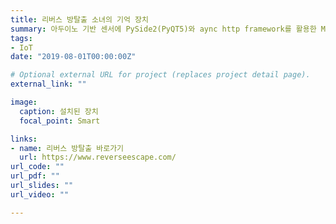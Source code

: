 ```yaml
---
title: 리버스 방탈출 소녀의 기억 장치
summary: 아두이노 기반 센서에 PySide2(PyQT5)와 aync http framework를 활용한 MSA 기반 방탈출용 장치 납품.
tags:
- IoT
date: "2019-08-01T00:00:00Z"

# Optional external URL for project (replaces project detail page).
external_link: ""

image:
  caption: 설치된 장치
  focal_point: Smart

links:
- name: 리버스 방탈출 바로가기
  url: https://www.reverseescape.com/
url_code: ""
url_pdf: ""
url_slides: ""
url_video: ""

---
```

